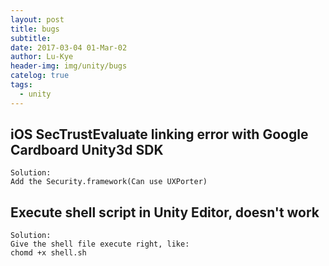 ```yaml
---
layout: post
title: bugs
subtitle: 
date: 2017-03-04 01-Mar-02
author: Lu-Kye
header-img: img/unity/bugs
catelog: true
tags: 
  - unity
---
```

## iOS SecTrustEvaluate linking error with Google Cardboard Unity3d SDK
```
Solution:
Add the Security.framework(Can use UXPorter)
```

## Execute shell script in Unity Editor, doesn't work
```
Solution:
Give the shell file execute right, like:
chomd +x shell.sh
```

